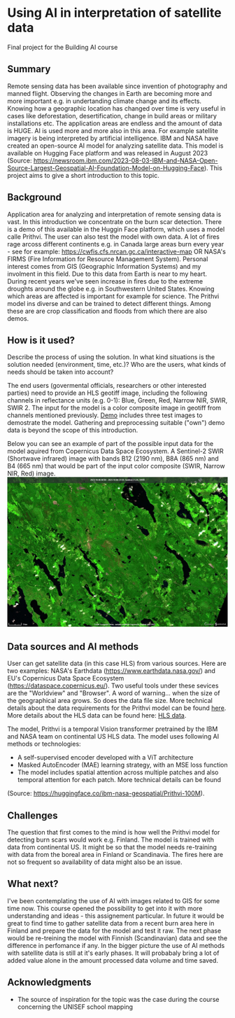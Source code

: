 <!-- This is the markdown template for the final project of the Building AI course, 
created by Reaktor Innovations and University of Helsinki. 
Copy the template, paste it to your GitHub README and edit! -->

# Using AI in interpretation of satellite data

Final project for the Building AI course

## Summary

Remote sensing data has been available since invention of photography and manned flight. Observing the changes in Earth are becoming more and more important e.g. in undertanding climate change and its effects. Knowing how a geographic location has changed over time is very useful in cases like deforestation, desertification, change in build areas or military installations etc. The application areas are endless and the amount of data is HUGE. AI is used more and more also in this area. For example satellite imagery is being interpreted by artificial intelligence. IBM and NASA have created an open-source AI model for analyzing satellite data. This model is available on Hugging Face platform and was released in August 2023 (Source: https://newsroom.ibm.com/2023-08-03-IBM-and-NASA-Open-Source-Largest-Geospatial-AI-Foundation-Model-on-Hugging-Face). This project aims to give a short introduction to this topic.

## Background

Application area for analyzing and interpretation of remote sensing data is vast. In this introduction we concentrate on the burn scar detection. There is a demo of this available in the Huggin Face platform, which uses a model calle Prithvi. The user can also test the model with own data. A lot of fires rage arcoss different continents e.g. in Canada large areas burn every year - see for example: https://cwfis.cfs.nrcan.gc.ca/interactive-map OR NASA's FIRMS (Fire Information for Resource Management System). Personal interest comes from GIS (Geographic Information Systems) and my involment in this field. Due to this data from Earth is near to my heart. During recent years we've seen increase in fires due to the extreme droughts around the globe e.g. in Southwestern United States. Knowing which areas are affected is important for example for science. The Prithvi model ins diverse and can be trained to detect different things. Among these are are crop classification and floods from which there are also demos. 

## How is it used?

Describe the process of using the solution. In what kind situations is the solution needed (environment, time, etc.)? Who are the users, what kinds of needs should be taken into account?

The end users (govermental officials, researchers or other interested parties) need to provide an HLS geotiff image, including the following channels in reflectance units (e.g. 0-1): Blue, Green, Red, Narrow NIR, SWIR, SWIR 2. The input for the model is a color composite image in geotiff from channels mentioned previously. [Demo](https://huggingface.co/spaces/ibm-nasa-geospatial/Prithvi-100M-Burn-scars-demo) includes three test images to demostrate the model. Gathering and preprocessing suitable ("own") demo data is beyond the scope of this introduction.        

Below you can see an example of part of the possible input data for the model aquired from Copernicus Data Space Ecosystem. A Sentinel-2 SWIR (Shortwave infrared) image with bands B12 (2190 nm), B8A (865 nm) and B4 (665 nm) that would be part of the input color composite (SWIR, Narrow NIR, Red) image. 
![Cat](2023-10-06-00_00_2023-10-06-23_59_Sentinel-2_L2A_SWIR.jpg)

## Data sources and AI methods
User can get satellite data (in this case HLS) from various sources. Here are two examples: NASA's Earthdata (https://www.earthdata.nasa.gov/) and EU's Copernicus Data Space Ecosystem (https://dataspace.copernicus.eu/). Two useful tools under these sevices are the "Worldview" and "Browser". A word of warning... when the size of the geographical area grows. So does the data file size. More technical details about the data requirements for the Prithvi model can be found [here](https://huggingface.co/ibm-nasa-geospatial/Prithvi-100M-burn-scar). More details about the HLS data can be found here: [HLS data](https://www.earthdata.nasa.gov/esds/harmonized-landsat-sentinel-2#:~:text=The%20Harmonized%20Landsat%20Sentinel-2%20%28HLS%29%20project%20is%20an,product%20with%20observations%20every%20two%20to%20three%20days).

The model, Prithvi is a temporal Vision transformer pretrained by the IBM and NASA team on continental US HLS data. The model uses following AI methods or technologies:
* A self-supervised encoder developed with a ViT architecture
* Masked AutoEncoder (MAE) learning strategy, with an MSE loss function
* The model includes spatial attention across multiple patches and also temporal attention for each patch. More technical details can be found
  
(Source: https://huggingface.co/ibm-nasa-geospatial/Prithvi-100M).

## Challenges

The question that first comes to the mind is how well the Prithvi model for detecting burn scars would work e.g. Finland. The model is trained with data from continental US. It might be so that the model needs re-training with data from the boreal area in Finland or Scandinavia. The fires here are not so frequent so availability of data might also be an issue. 

## What next?

I've been contemplating the use of AI with images related to GIS for some time now. This course opened the possibility to get into it with more understanding and ideas - this assignement particular. In future it would be great to find time to gather satellite data from a recent burn area here in Finland and prepare the data for the model and test it raw. The next phase would be re-treining the model with Finnish (Scandinavian) data and see the difference in perfomance if any. In the bigger picture the use of AI methods with satellite data is still at it's early phases. It will probabaly bring a lot of added value alone in the amount processed data volume and time saved.  


## Acknowledgments

* The source of inspiration for the topic was the case during the course concerning the UNISEF school mapping

